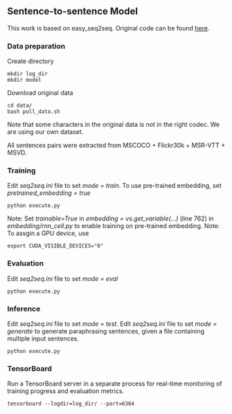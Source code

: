 ## Sentence-to-sentence Model

This work is based on easy_seq2seq. Original code can be found [here](https://github.com/suriyadeepan/easy_seq2seq).

### Data preparation

Create directory
```
mkdir log_dir
mkdir model
```
Download original data
```
cd data/
bash pull_data.sh
```
Note that some characters in the original data is not in the right codec. We are using our own dataset.

All sentences pairs were extracted from MSCOCO + Flickr30k + MSR-VTT + MSVD.


### Training

Edit *seq2seq.ini* file to set *mode = train*. To use pre-trained embedding, set *pretrained_embedding = true*
```
python execute.py
```
Note: Set *trainable=True* in *embedding = vs.get_variable(...)* (line 762) in *embedding/rnn_cell.py* to enable training on pre-trained embedding.
Note: To assgin a GPU device, use
```
export CUDA_VISIBLE_DEVICES="0"
```

### Evaluation

Edit *seq2seq.ini* file to set *mode = eval*
```
python execute.py
```

### Inference

Edit *seq2seq.ini* file to set *mode = test*.
Edit *seq2seq.ini* file to set *mode = generate* to generate paraphrasing sentences, given a file containing multiple input sentences.
```
python execute.py
```

### TensorBoard

Run a TensorBoard server in a separate process for real-time monitoring of training progress and evaluation metrics.
```
tensorboard --logdir=log_dir/ --port=6364
```
